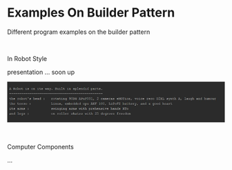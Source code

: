 # Examples On Builder Pattern

Different program examples on the builder pattern

<br>

In Robot Style

presentation ... soon up

![the index image](/images/arobotonway.jpg) 

<br>

Computer Components

...
